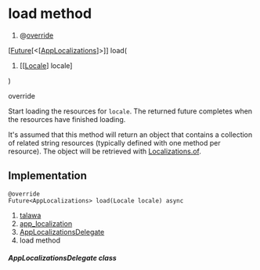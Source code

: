 
<div>

# load method

</div>


<div>

1.  @[override](https://api.flutter.dev/flutter/dart-core/override-constant.html)

</div>

[[Future](https://api.flutter.dev/flutter/dart-core/Future-class.html)[\<[[AppLocalizations](../../utils_app_localization/AppLocalizations-class.md)]\>]]
load(

1.  [[[Locale](https://api.flutter.dev/flutter/dart-ui/Locale-class.md)]
    locale]

)


override




Start loading the resources for `locale`. The returned future completes
when the resources have finished loading.

It\'s assumed that this method will return an object that contains a
collection of related string resources (typically defined with one
method per resource). The object will be retrieved with
[Localizations.of](https://api.flutter.dev/flutter/widgets/Localizations/of.html).



## Implementation

``` language-dart
@override
Future<AppLocalizations> load(Locale locale) async 
```







1.  [talawa](../../index.md)
2.  [app_localization](../../utils_app_localization/)
3.  [AppLocalizationsDelegate](../../utils_app_localization/AppLocalizationsDelegate-class.md)
4.  load method

##### AppLocalizationsDelegate class







